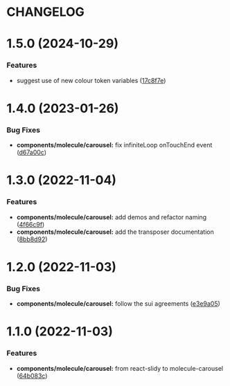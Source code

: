 # CHANGELOG

# 1.5.0 (2024-10-29)


### Features

* suggest use of new colour token variables ([17c8f7e](https://github.com/SUI-Components/sui-components/commit/17c8f7e90079af2b7d1436b79949bee4f4672681))



# 1.4.0 (2023-01-26)


### Bug Fixes

* **components/molecule/carousel:** fix infiniteLoop onTouchEnd event ([d67a00c](https://github.com/SUI-Components/sui-components/commit/d67a00cfc209686c6f67e2d90ef5fb95bb293fc7))



# 1.3.0 (2022-11-04)


### Features

* **components/molecule/carousel:** add demos and refactor naming ([4f66c9f](https://github.com/SUI-Components/sui-components/commit/4f66c9fa3a8abbab91a1f4fb27ccdd0f2240b598))
* **components/molecule/carousel:** add the transposer documentation ([8bb8d92](https://github.com/SUI-Components/sui-components/commit/8bb8d920110ee156044a3e52b5164d7f9b39186f))



# 1.2.0 (2022-11-03)


### Bug Fixes

* **components/molecule/carousel:** follow the sui agreements ([e3e9a05](https://github.com/SUI-Components/sui-components/commit/e3e9a05307d01a7f64c84bc6da2b5c17eaea1374))



# 1.1.0 (2022-11-03)


### Features

* **components/molecule/carousel:** from react-slidy to molecule-carousel ([64b083c](https://github.com/SUI-Components/sui-components/commit/64b083c0f38b619dcd3bb03c63781d1a9b7d2bfb))
